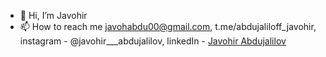 - 👋 Hi, I’m Javohir
- 📫 How to reach me javohabdu00@gmail.com, t.me/abdujaliloff_javohir, instagram - @javohir___abdujalilov, linkedIn - [Javohir Abdujalilov](https://www.linkedin.com/in/javohirbek-abdujalilov-933617223)

<!---
Spartak-javohir/Spartak-javohir is a ✨ special ✨ repository because its `README.md` (this file) appears on your GitHub profile.
You can click the Preview link to take a look at your changes.
--->
